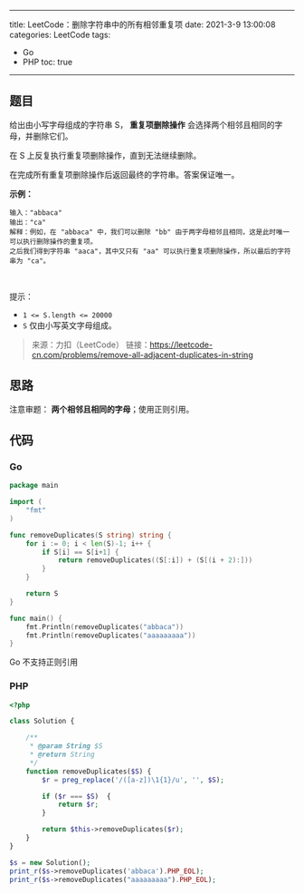 ----
title: LeetCode：删除字符串中的所有相邻重复项
date: 2021-3-9 13:00:08
categories: LeetCode
tags: 
- Go
- PHP
toc: true
----

## 题目

给出由小写字母组成的字符串 S， **重复项删除操作** 会选择两个相邻且相同的字母，并删除它们。

在 S 上反复执行重复项删除操作，直到无法继续删除。

在完成所有重复项删除操作后返回最终的字符串。答案保证唯一。

<!-- more -->

**示例：**

```
输入："abbaca"
输出："ca"
解释：例如，在 "abbaca" 中，我们可以删除 "bb" 由于两字母相邻且相同，这是此时唯一可以执行删除操作的重复项。
之后我们得到字符串 "aaca"，其中又只有 "aa" 可以执行重复项删除操作，所以最后的字符串为 "ca"。
```
 

提示：

- `1 <= S.length <= 20000`
- `S` 仅由小写英文字母组成。

> 来源：力扣（LeetCode）
> 链接：https://leetcode-cn.com/problems/remove-all-adjacent-duplicates-in-string

## 思路

注意审题： **两个相邻且相同的字母**；使用正则引用。

## 代码

### Go

```go
package main

import (
	"fmt"
)

func removeDuplicates(S string) string {
	for i := 0; i < len(S)-1; i++ {
		if S[i] == S[i+1] {
			return removeDuplicates((S[:i]) + (S[(i + 2):]))
		}
	}

	return S
}

func main() {
	fmt.Println(removeDuplicates("abbaca"))
	fmt.Println(removeDuplicates("aaaaaaaaa"))
}
```

Go 不支持正则引用

### PHP

```php
<?php

class Solution {

    /**
     * @param String $S
     * @return String
     */
    function removeDuplicates($S) {
        $r = preg_replace('/([a-z])\1{1}/u', '', $S);

        if ($r === $S)  {
            return $r;
        }

        return $this->removeDuplicates($r);
    }
}

$s = new Solution();
print_r($s->removeDuplicates('abbaca').PHP_EOL);
print_r($s->removeDuplicates("aaaaaaaaa").PHP_EOL);
```